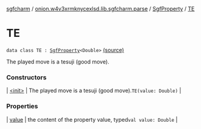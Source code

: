 [sgfcharm](../../../index.md) / [onion.w4v3xrmknycexlsd.lib.sgfcharm.parse](../../index.md) / [SgfProperty](../index.md) / [TE](./index.md)

# TE

`data class TE : `[`SgfProperty`](../index.md)`<Double>` [(source)](https://github.com/w4v3/sgfcharm/tree/master/sgfcharm/src/main/java/onion/w4v3xrmknycexlsd/lib/sgfcharm/parse/SgfTree.kt#L125)

The played move is a tesuji (good move).

### Constructors

| [&lt;init&gt;](-init-.md) | The played move is a tesuji (good move).`TE(value: Double)` |

### Properties

| [value](value.md) | the content of the property value, typed`val value: Double` |

